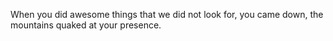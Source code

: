 When you did awesome things that we did not look for, you came down, the mountains quaked at your presence.
